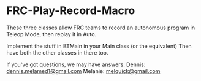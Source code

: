 # FRC-Play-Record-Macro
These three classes allow FRC teams to record an autonomous program in Teleop Mode, then replay it in Auto.

Implement the stuff in BTMain in your Main class (or the equivalent)
Then have both the other classes in there too.

If you've got questions, we may have answers: 
Dennis: dennis.melamed1@gmail.com
Melanie: melquick@gmail.com
